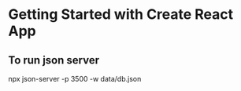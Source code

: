 # Getting Started with Create React App

## To run json server 
npx json-server -p 3500 -w data/db.json